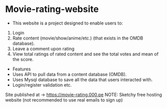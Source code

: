 # Movie-rating-website

* This website is a project designed to enable users to:
1. Login
2. Rate content (movie/show/anime/etc.) (that exists in the OMDB database).
3. Leave a comment upon rating
4. View total ratings of rated content and see the total votes and mean of the score.

* Features
* Uses API to pull data from a content database (OMDB).
* Uses Mysql database to save all the data that users interacted with.
* Login/register validation etc.

Site published at -> https://movie-rating.000.pe
NOTE: Sketchy free hosting website (not recommended to use real emails to sign up)
